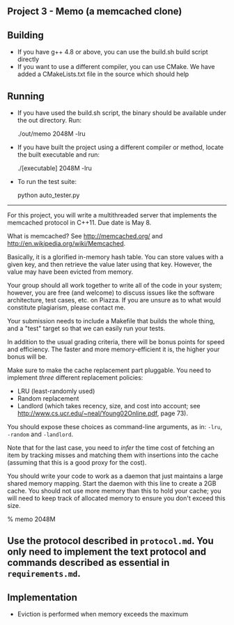 Project 3 - Memo (a memcached clone)
------------------------------------

Building
--------
* If you have g++ 4.8 or above, you can use the build.sh build script directly
* If you want to use a different compiler, you can use CMake. We have added a CMakeLists.txt file in the source
  which should help
  
Running
-------
* If you have used the build.sh script, the binary should be available under the out directory. Run:
  
  ./out/memo 2048M -lru  
  
* If you have built the project using a different compiler or method, locate the built executable and run:

   ./[executable] 2048M -lru
   
* To run the test suite:
   
   python auto_tester.py

--------------------------------------------------------------------------------------------------------------------
For this project, you will write a multithreaded server that
implements the memcached protocol in C++11.  Due date is May 8.

What is memcached? See http://memcached.org/ and
http://en.wikipedia.org/wiki/Memcached.

Basically, it is a glorified in-memory hash table. You can store
values with a given key, and then retrieve the value later using that
key. However, the value may have been evicted from memory.

Your group should all work together to write all of the code in your
system; however, you are free (and welcome) to discuss issues like the
software architecture, test cases, etc. on Piazza. If you are unsure
as to what would constitute plagiarism, please contact me.

Your submission needs to include a Makefile that builds the whole thing,
and a "test" target so that we can easily run your tests.

In addition to the usual grading criteria, there will be bonus points
for speed and efficiency. The faster and more memory-efficient it is,
the higher your bonus will be.

Make sure to make the cache replacement part pluggable. You need to implement
_three_ different replacement policies:

* LRU (least-randomly used)
* Random replacement
* Landlord (which takes recency, size, and cost into account; see http://www.cs.ucr.edu/~neal/Young02Online.pdf, page 73).

You should expose these choices as command-line arguments, as in: `-lru`, `-random` and `-landlord`.

Note that for the last case, you need to _infer_ the time cost of
fetching an item by tracking misses and matching them with insertions
into the cache (assuming that this is a good proxy for the cost).

You should write your code to work as a daemon that just maintains a
large shared memory mapping.  Start the daemon with this line to
create a 2GB cache. You should not use more memory than this to hold
your cache; you will need to keep track of allocated memory to ensure
you don't exceed this size.

   % memo 2048M

Use the protocol described in `protocol.md`. You only need to implement the text
protocol and commands described as essential in `requirements.md`.
-------------------------------------------------------------------------------
Implementation
--------------

* Eviction is performed when memory exceeds the maximum
